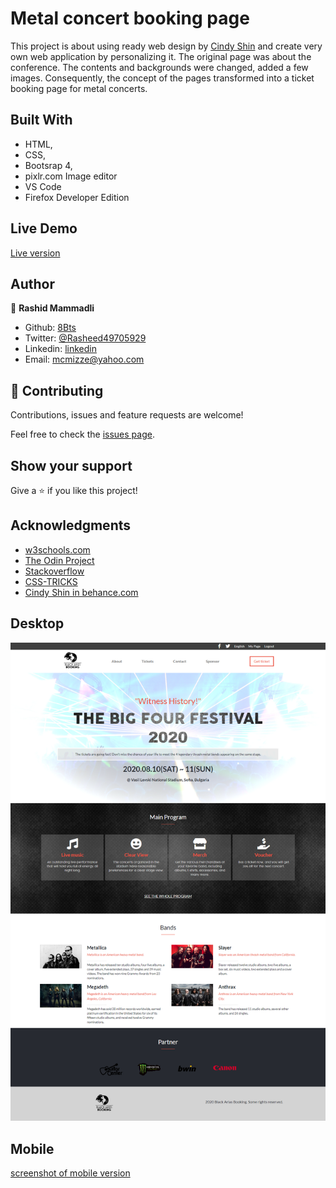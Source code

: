 # Metal concert booking page

This project is about using ready web design by [Cindy Shin](https://www.behance.net/gallery/29845175/CC-Global-Summit-2015) and create very own web application by personalizing it.
The original page was about the conference. The contents and backgrounds were changed, added a few images.
Consequently, the concept of the pages transformed into a ticket booking page for metal concerts.

## Built With

- HTML,
- CSS,
- Bootsrap 4,
- pixlr.com Image editor
- VS Code
- Firefox Developer Edition

## Live Demo

<a href="https://rawcdn.githack.com/8Bts/the_big_4_festival/7f0a8a44a6e5f5a5775b9ab280d2d0e64c7a07e4/index.html" target="_blank">Live version</a>

## Author

👤 **Rashid Mammadli**

- Github: [8Bts](https://github.com/8Bts)
- Twitter: [@Rasheed49705929](https://twitter.com/Rasheed49705929)
- Linkedin: [linkedin](https://www.linkedin.com/in/rashid-mammadli-62b9b1171/)
- Email: mcmizze@yahoo.com

## 🤝 Contributing

Contributions, issues and feature requests are welcome!

Feel free to check the <a href="https://github.com/8Bts/the_big_4_festival/issues" target="_blank">issues page</a>.

## Show your support

Give a ⭐️ if you like this project!

## Acknowledgments

- <a href="https://www.w3schools.com/" target="_blank">w3schools.com</a> 
- <a href="https://www.theodinproject.com/" target="_blank">The Odin Project</a>
- <a href="https://www.stackoverflow.com/" target="_blank">Stackoverflow</a>
- <a href="https://css-tricks.com/" target="_blank">CSS-TRICKS</a>
- [Cindy Shin in behance.com](https://www.behance.net/gallery/29845175/CC-Global-Summit-2015) 

## Desktop
![screenshot](https://github.com/8Bts/the_big_4_festival/blob/personalised_version/screenshots/desktop.png)

## Mobile
[screenshot of mobile version](https://github.com/8Bts/the_big_4_festival/blob/personalised_version/screenshots/mobile.png)
